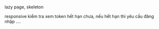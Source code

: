 lazy page, skeleton

responsive
kiểm tra xem token hết hạn chưa, nếu hết hạn thì yêu cầu đăng nhập ....
